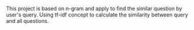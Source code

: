 This project is based on n-gram and apply to find the similar question by user's query.
Using tf-idf concept to calculate the similarity between query and all questions.
